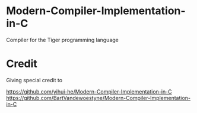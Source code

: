 # Modern-Compiler-Implementation-in-C
Compiler for the Tiger programming language

# Credit

Giving special credit to

https://github.com/yihui-he/Modern-Compiler-Implementation-in-C
https://github.com/BartVandewoestyne/Modern-Compiler-Implementation-in-C


